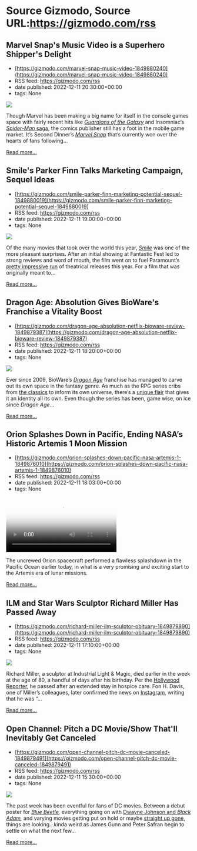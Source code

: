 # Source Gizmodo, Source URL:https://gizmodo.com/rss

## Marvel Snap's Music Video is a Superhero Shipper's Delight
 - [https://gizmodo.com/marvel-snap-music-video-1849880240](https://gizmodo.com/marvel-snap-music-video-1849880240)
 - RSS feed: https://gizmodo.com/rss
 - date published: 2022-12-11 20:30:00+00:00
 - tags: None

<img src="https://i.kinja-img.com/gawker-media/image/upload/s--ODV4aKDp--/c_fit,fl_progressive,q_80,w_636/cd63a370bd12212b42850717bdd32a50.png" /><p>Though Marvel has been making a big name for itself in the console games space with fairly recent hits like <a href="https://gizmodo.com/guardians-of-the-galaxys-twist-on-the-dad-game-boom-is-1847985476"><em>Guardians of the Galaxy</em></a><em> </em>and Insomniac’s <a href="https://gizmodo.com/insomniacs-next-spider-man-game-will-bring-bring-venom-1847645866"><em>Spider-Man </em>saga</a>, the comics publisher still has a foot in the mobile game market. It’s Second Dinner’s <a href="https://kotaku.com/marvel-snap-best-deck-pool-explained-level-tier-rewards-1849702430"><em>Marvel Snap</em></a><em> </em>that’s currently won over the hearts of fans following…</p><p><a href="https://gizmodo.com/marvel-snap-music-video-1849880240">Read more...</a></p>

## Smile's Parker Finn Talks Marketing Campaign, Sequel Ideas
 - [https://gizmodo.com/smile-parker-finn-marketing-potential-sequel-1849880019](https://gizmodo.com/smile-parker-finn-marketing-potential-sequel-1849880019)
 - RSS feed: https://gizmodo.com/rss
 - date published: 2022-12-11 19:00:00+00:00
 - tags: None

<img src="https://i.kinja-img.com/gawker-media/image/upload/s--7o9fsYg3--/c_fit,fl_progressive,q_80,w_636/9147e877dd3590142288eaf79a401997.jpg" /><p>Of the many movies that took over the world this year, <a href="https://gizmodo.com/smile-movie-review-horror-paramount-sosie-bacon-demon-1849572166"><em>Smile</em></a><em> </em>was one of the more pleasant surprises. After an initial showing at Fantastic Fest led to strong reviews and word of mouth, the film went on to fuel Paramount’s <a href="https://gizmodo.com/top-gun-maverick-tom-cruise-box-office-1848992052">pretty impressive</a> <a href="https://gizmodo.com/sonic-the-hedgehog-2-box-office-report-1848774975">run</a> of theatrical releases this year. For a film that was originally meant to…</p><p><a href="https://gizmodo.com/smile-parker-finn-marketing-potential-sequel-1849880019">Read more...</a></p>

## Dragon Age: Absolution Gives BioWare's Franchise a Vitality Boost
 - [https://gizmodo.com/dragon-age-absolution-netflix-bioware-review-1849879387](https://gizmodo.com/dragon-age-absolution-netflix-bioware-review-1849879387)
 - RSS feed: https://gizmodo.com/rss
 - date published: 2022-12-11 18:20:00+00:00
 - tags: None

<img src="https://i.kinja-img.com/gawker-media/image/upload/s--AKaYZfyu--/c_fit,fl_progressive,q_80,w_636/f064d5673f468eaf2416eaf4aaa8f240.jpg" /><p>Ever since 2009, BioWare’s <a href="https://gizmodo.com/dragon-age-exciting-future-bioware-ea-1849049681"><em>Dragon Age</em></a><em> </em>franchise has managed to carve out its own space in the fantasy genre. As much as the RPG series cribs from <a href="https://gizmodo.com/one-dnd-racism-rpg-stereotypes-dungeons-dragons-wotc-1849531852">the classics</a> to inform its own universe, there’s a <a href="https://kotaku.com/dragon-age-inquisition-saved-my-life-1845717274">unique flair</a> that gives it an identity all its own. Even though the series has been, game wise, on ice since <em>Dragon Age</em>…</p><p><a href="https://gizmodo.com/dragon-age-absolution-netflix-bioware-review-1849879387">Read more...</a></p>

## Orion Splashes Down in Pacific, Ending NASA’s Historic Artemis 1 Moon Mission
 - [https://gizmodo.com/orion-splashes-down-pacific-nasa-artemis-1-1849876010](https://gizmodo.com/orion-splashes-down-pacific-nasa-artemis-1-1849876010)
 - RSS feed: https://gizmodo.com/rss
 - date published: 2022-12-11 18:03:00+00:00
 - tags: None

<video loop="" poster="https://i.kinja-img.com/gawker-media/image/upload/s--aOTHzDAJ--/c_fit,fl_progressive,q_80,w_636/a3ac75d5e508572e52df2c77cea61b9f.jpg"><source src="https://i.kinja-img.com/gawker-media/image/upload/s--Vhwbwl0h--/c_fit,fl_progressive,q_80,w_636/a3ac75d5e508572e52df2c77cea61b9f.mp4" type="video/mp4" /></video><p>The uncrewed Orion spacecraft performed a flawless splashdown in the Pacific Ocean earlier today, in what is a very promising and exciting start to the Artemis era of lunar missions.<br /></p><p><a href="https://gizmodo.com/orion-splashes-down-pacific-nasa-artemis-1-1849876010">Read more...</a></p>

## ILM and Star Wars Sculptor Richard Miller Has Passed Away
 - [https://gizmodo.com/richard-miller-ilm-sculptor-obituary-1849879890](https://gizmodo.com/richard-miller-ilm-sculptor-obituary-1849879890)
 - RSS feed: https://gizmodo.com/rss
 - date published: 2022-12-11 17:10:00+00:00
 - tags: None

<img src="https://i.kinja-img.com/gawker-media/image/upload/s--BDsjP2Iw--/c_fit,fl_progressive,q_80,w_636/4862f0e90094add16f45e85266c630ed.jpg" /><p>Richard Miller, a sculptor at Industrial Light &amp; Magic, died earlier in the week at the age of 80, a handful of days after his birthday. Per the <a href="https://www.hollywoodreporter.com/movies/movie-news/richard-miller-dead-ilm-sculptor-star-wars-1235279457/" rel="noopener noreferrer" target="_blank">Hollywood Reporter</a>, he passed after an extended stay in hospice care. Fon H. Davis, one of Miller’s colleagues, later confirmed the news on <a href="https://www.instagram.com/p/Cl_z2pNvJ-v/?hl=en" rel="noopener noreferrer" target="_blank">Instagram</a>, writing that he was “…</p><p><a href="https://gizmodo.com/richard-miller-ilm-sculptor-obituary-1849879890">Read more...</a></p>

## Open Channel: Pitch a DC Movie/Show That'll Inevitably Get Canceled
 - [https://gizmodo.com/open-channel-pitch-dc-movie-canceled-1849879491](https://gizmodo.com/open-channel-pitch-dc-movie-canceled-1849879491)
 - RSS feed: https://gizmodo.com/rss
 - date published: 2022-12-11 15:30:00+00:00
 - tags: None

<img src="https://i.kinja-img.com/gawker-media/image/upload/s--tMFsV2J5--/c_fit,fl_progressive,q_80,w_636/9b2404c38b6ad072dd392601fa98eded.jpg" /><p>The past week has been eventful for fans of DC movies. Between a debut poster for <a href="https://gizmodo.com/blue-beetle-solo-movie-dc-comics-warner-bros-1849852605"><em>Blue Beetle</em></a><em>, </em>everything going on with <a href="https://gizmodo.com/dc-black-adam-box-office-flop-dwayne-johnson-the-rock-1849866587">Dwayne Johnson and </a><a href="https://gizmodo.com/dc-black-adam-box-office-flop-dwayne-johnson-the-rock-1849866587"><em>Black Adam</em></a><em>, </em>and varying movies getting put on hold or maybe <a href="https://gizmodo.com/wonder-woman-3-dead-cancel-warner-bros-dc-patty-jenkins-1849866873">straight up gone</a>, things are looking...kinda weird as James Gunn and Peter Safran begin to settle on what the next few…</p><p><a href="https://gizmodo.com/open-channel-pitch-dc-movie-canceled-1849879491">Read more...</a></p>
